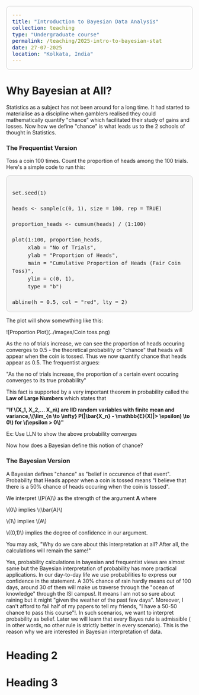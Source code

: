 ```yaml
---
title: "Introduction to Bayesian Data Analysis"
collection: teaching
type: "Undergraduate course"
permalink: /teaching/2025-intro-to-bayesian-stat
date: 27-07-2025
location: "Kolkata, India"
---
```



Why Bayesian at All?
======
Statistics as a subject has not been around for a long time. It had started to materialise as a discipline when gamblers realised they could mathematically quantify "chance" which facilitated their study of gains and losses. Now how we define "chance" is what leads us to the 2 schools of thought in Statistics.

<h3>The Frequentist Version</h3>

Toss a coin 100 times. Count the proportion of heads among the 100 trials. Here's a simple code to run this:

<pre><code class="language-r">
set.seed(1)

heads <- sample(c(0, 1), size = 100, rep = TRUE)

proportion_heads <- cumsum(heads) / (1:100)

plot(1:100, proportion_heads,
     xlab = "No of Trials",
     ylab = "Proportion of Heads",
     main = "Cumulative Proportion of Heads (Fair Coin Toss)",
     ylim = c(0, 1),
     type = "b")
     
abline(h = 0.5, col = "red", lty = 2)
</code></pre>
<style>
pre code {
  background: #f5f5f5;
  padding: 15px;
  border-radius: 10px;
  display: block;
  overflow-x: auto;
  font-family: 'Fira Code', monospace;
  font-size: 14px;
  line-height: 1.5;
  color: #222;
  border: 1px solid #ccc;
}
</style>


The plot will show somewthing like this:

![Proportion Plot](../images/Coin toss.png)



As the no of trials increase, we can see the proportion of heads occuring converges to 0.5 -  the theoretical probability or "chance" that heads will appear when the coin is tossed. Thus we now quantify chance that heads appear as 0.5. The frequentist argues:

"As the no of trials increase, the proportion of a certain event occuring converges to its true probability"

This fact is supported by a very important theorem in probability called the <b>Law of Large Numbers</b> which states that 

<strong>"If \\(X_1, X_2,... X_n\\) are IID random variables with finite mean and variance,\\(\lim_{n \to \infty} P(|\bar{X_n} - \mathbb{E}(X)|> \epsilon) \to 0\\)  for  \\(\epsilon > 0\\)"</strong>

Ex: Use LLN to show the above probability converges

Now how does a Bayesian define this notion of chance?

<h3>The Bayesian Version</h3>

A Bayesian defines "chance" as "belief in occurence of that event". Probability that Heads appear when a coin is tossed means "I believe that there is a 50% chance of heads occuring when the coin is tossed".

We interpret \\(P(A)\\) as the strength of the argument <b>A</b> where 

\\(0\\) implies \\(\bar{A}\\)

\\(1\\) implies \\(A\\)

\\((0,1)\\) implies the degree of confidence in our argument.

You may ask, "Why do we care about this interpretation at all? After all, the calculations will remain the same!"

Yes, probability calculations in bayesian and frequentist views are almost same but the Bayesian interpretation of probability has more practical applications. In our day-to-day life we use probabilities to express our confidence in the statement. A 30% chance of rain hardly means out of 100 days, around 30 of them will make us traverse through the "ocean of knowledge" through the ISI campus!. It means I am not so sure about raining but it might "given the weather of the past few days". Moreover, I can't afford to fail half of my papers to tell my friends, "I have a 50-50 chance to pass this course"!. In such scenarios, we want to interpret probability as belief. Later we will learn that every Bayes rule is admissible ( in other words, no other rule is strictly better in every scenario). This is the reason why we are interested in Bayesian interpretation of data.


Heading 2
======

Heading 3
======
